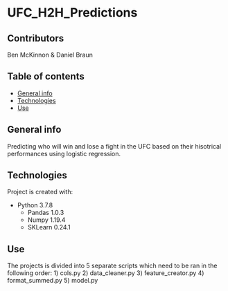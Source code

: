 # UFC_H2H_Predictions

## Contributors
Ben McKinnon & Daniel Braun

## Table of contents
* [General info](#general-info)
* [Technologies](#technologies)
* [Use](#use)

## General info
Predicting who will win and lose a fight in the UFC based on their hisotrical performances using logistic regression.
	
## Technologies
Project is created with:
* Python 3.7.8
  * Pandas 1.0.3
  * Numpy 1.19.4
  * SKLearn 0.24.1
	
## Use
The projects is divided into 5 separate scripts which need to be ran in the following order:
	1) cols.py
	2) data_cleaner.py
	3) feature_creator.py
	4) format_summed.py
	5) model.py
